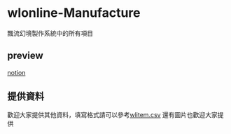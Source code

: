 # wlonline-Manufacture
飄流幻境製作系統中的所有項目

## preview
[notion](https://jagged-anteater-3ab.notion.site/fba05789be424e7ea6441beb7142eee6?v=207baf3aeb5e4c8784af7e3d3bc356c8)

## 提供資料
歡迎大家提供其他資料，填寫格式請可以參考[wlitem.csv](https://github.com/dan3612812/wlonline-Manufacture/blob/main/wlitem.csv)
還有圖片也歡迎大家提供
